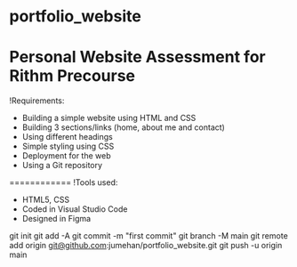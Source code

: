 # portfolio_website

Personal Website Assessment for Rithm Precourse
============

!Requirements:
- Building a simple website using HTML and CSS
- Building 3 sections/links (home, about me and contact)
- Using different headings
- Simple styling using CSS
- Deployment for the web
- Using a Git repository

============
!Tools used:
- HTML5, CSS
- Coded in Visual Studio Code
- Designed in Figma

git init
git add -A
git commit -m "first commit"
git branch -M main
git remote add origin git@github.com:jumehan/portfolio_website.git
git push -u origin main